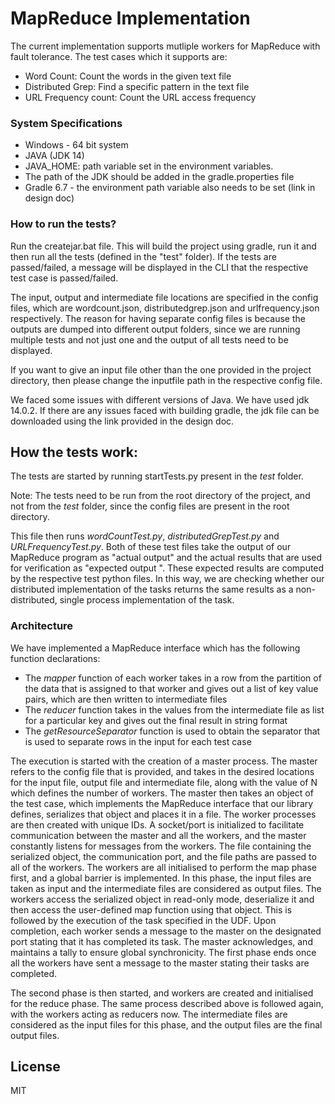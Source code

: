 # MapReduce Implementation

The current implementation supports mutliple workers for MapReduce with fault tolerance. The test cases which it supports are:

  - Word Count: Count the words in the given text file
  - Distributed Grep: Find a specific pattern in the text file
  - URL Frequency count: Count the URL access frequency

### System Specifications

* Windows - 64 bit system
* JAVA (JDK 14)
* JAVA_HOME: path variable set in the environment variables.
* The path of the JDK should be added in the gradle.properties file
* Gradle 6.7 - the environment path variable also needs to be set (link in design doc)

### How to run the tests?

Run the createjar.bat file. This will build the project using gradle, run it and then run all the tests (defined in the "test" folder). If the tests are passed/failed, a message will be displayed in the CLI that the respective test case is passed/failed.

The input, output and intermediate file locations are specified in the config files, which are wordcount.json, distributedgrep.json and urlfrequency.json respectively. The reason for having separate config files is because the outputs are dumped into different output folders, since we are running multiple tests and not just one and the output of all tests need to be displayed.

If you want to give an input file other than the one provided in the project directory, then please change the inputfile path in the respective config file.

We faced some issues with different versions of Java. We have used jdk 14.0.2. If there are any issues faced with building gradle, the jdk file can be downloaded using the link provided in the design doc.

## How the tests work:
The tests are started by running startTests.py present in the *test* folder.

Note: The tests need to be run from the root directory of the project, and not from the *test* folder, since the config files are present in the root directory.

This file then runs *wordCountTest.py*, *distributedGrepTest.py* and *URLFrequencyTest.py*. Both of these test files take the output of our MapReduce program as "actual output" and the actual results that are used for verification as "expected output ". These expected results are computed by the respective test python files. In this way, we are checking whether our distributed implementation of the tasks returns the same results as a non-distributed, single process implementation of the task.

### Architecture
We have implemented a MapReduce interface which has the following function declarations:

* The *mapper* function of each worker takes in a row from the partition of the data that is assigned to that worker and gives out a list of key value pairs, which are then written to intermediate files
* The *reducer* function takes in the values from the intermediate file as list for a particular key and gives out the final result in string format
* The *getResourceSeparator* function is used to obtain the separator that is used to separate rows in the input for each test case

The execution is started with the creation of a master process. The master refers to the config file that is provided, and takes in the desired locations for the input file, output file and intermediate file, along with the value of N which defines the number of workers. The master then takes an object of the test case, which implements the MapReduce interface that our library defines, serializes that object and places it in a file. The worker processes are then created with unique IDs. A socket/port is initialized to facilitate communication between the master and all the workers, and the master constantly listens for messages from the workers. The file containing the serialized object, the communication port, and the file paths are passed to all of the workers. The workers are all initialised to perform the map phase first, and a global barrier is implemented. In this phase, the input files are taken as input and the intermediate files are considered as output files. The workers access the serialized object in read-only mode, deserialize it and then access the user-defined map function using that object. This is followed by the execution of the task specified in the UDF. Upon completion, each worker sends a message to the master on the designated port stating that it has completed its task. The master acknowledges, and maintains a tally to ensure global synchronicity. The first phase ends once all the workers have sent a message to the master stating their tasks are completed.

The second phase is then started, and workers are created and initialised for the reduce phase. The same process described above is followed again, with the workers acting as reducers now. The intermediate files are considered as the input files for this phase, and the output files are the final output files.



License
----
MIT
